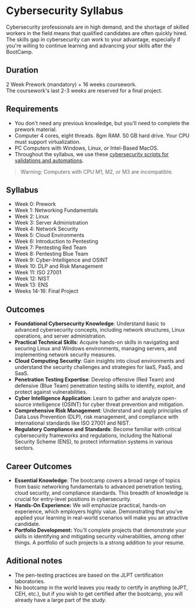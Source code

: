 # Cybersecurity Syllabus

Cybersecurity professionals are in high demand, and the shortage of skilled workers in the field means that qualified candidates are often quickly hired. The skills gap in cybersecurity can work to your advantage, especially if you're willing to continue learning and advancing your skills after the BootCamp.

## Duration

2 Week Prework (mandatory) + 16 weeks coursework.  
The coursework's last 2-3 weeks are reserved for a final project.  

## Requirements

- You don't need any previous knowledge, but you'll need to complete the prework material.  
- Computer 4 cores, eight threads. 8gm RAM. 50 GB hard drive. Your CPU must support virtualization.   
- PC Computers with Windows, Linux, or Intel-Based MacOS.
- Throughout the syllabus, we use these [cybersecurity scripts for validations and automations](https://github.com/4GeeksAcademy/cybersecurity-scripts).
> Warning: Computers with CPU M1, M2, or M3 are incompatible.  

## Syllabus

- Week 0: Prework
- Week 1: Networking Fundamentals
- Week 2: Linux
- Week 3: Server Administration
- Week 4: Network Security
- Week 5: Cloud Environments
- Week 6: Introduction to Pentesting
- Week 7: Pentesting Red Team
- Week 8: Pentesting Blue Team
- Week 9: Cyber-Intelligence and OSINT
- Week 10: DLP and Risk Management
- Week 11: ISO 27001
- Week 12: NIST
- Week 13: ENS
- Weeks 14-16: Final Project

## Outcomes

- **Foundational Cybersecurity Knowledge**: Understand basic to advanced cybersecurity concepts, including network structures, Linux operations, and server administration.
- **Practical Technical Skills**: Acquire hands-on skills in navigating and securing Linux and Windows environments, managing servers, and implementing network security measures.
- **Cloud Computing Security**: Gain insights into cloud environments and understand the security challenges and strategies for IaaS, PaaS, and SaaS.
- **Penetration Testing Expertise**: Develop offensive (Red Team) and defensive (Blue Team) penetration testing skills to identify, exploit, and protect against vulnerabilities.
- **Cyber Intelligence Application**: Learn to gather and analyze open-source intelligence (OSINT) for cyber threat prevention and mitigation.
- **Comprehensive Risk Management**: Understand and apply principles of Data Loss Prevention (DLP), risk management, and compliance with international standards like ISO 27001 and NIST.
- **Regulatory Compliance and Standards**: Become familiar with critical cybersecurity frameworks and regulations, including the National Security Scheme (ENS), to protect information systems in various sectors.

## Career Outcomes

- **Essential Knowledge**: The bootcamp covers a broad range of topics from basic networking fundamentals to advanced penetration testing, cloud security, and compliance standards. This breadth of knowledge is crucial for entry-level positions in cybersecurity.
- **Hands-On Experience:** We will emphasize practical, hands-on experience, which employers highly value. Demonstrating that you've applied your learning in real-world scenarios will make you an attractive candidate.
- **Portfolio Development:** You'll complete projects that demonstrate your skills in identifying and mitigating security vulnerabilities, among other things. A portfolio of such projects is a strong addition to your resume.

## Aditional notes

- The pen-testing practices are based on the JLPT certification laboratories.
- No bootcamp in the world leaves you ready to certify in anything (eJPT, CEH, etc.), but if you wish to get certified after the bootcamp, you will already have a large part of the study.
